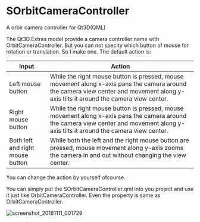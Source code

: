 # SOrbitCameraController
A orbir camera controller for Qt3D(QML)

The Qt3D.Extras model provide a camera controller name with OrbitCameraController. But you can not specity which button of mouse for rotation or translation. So I make one. The default action is:

| Input                            | Action                                                       |
| -------------------------------- | ------------------------------------------------------------ |
| Left mouse button                | While the right mouse button is pressed, mouse movement along x-axis pans the camera around the camera view center and movement along y-axis tilts it around the camera view center. |
| Right mouse button               | While the right mouse button is pressed, mouse movement along x-axis pans the camera around the camera view center and movement along y-axis tilts it around the camera view center. |
| Both left and right mouse button | While both the left and the right mouse button are pressed, mouse movement along y-axis zooms the camera in and out without changing the view center. |

You can change the action by yourself ofcourse.

You can simply put the SOrbitCameraController.qml into you project and use it just like OrbitCameraController. Even the property is same as OrbitCameraController.

![screenshot_20181111_001729](https://user-images.githubusercontent.com/5242852/48303620-36d27100-e547-11e8-91ba-cf5aaf855efb.png)
